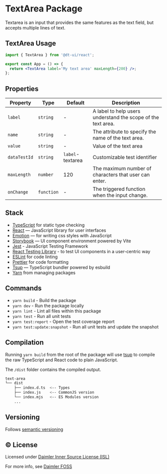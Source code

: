 # TextArea Package

Textarea is an input that provides the same features as the text field, but accepts multiple lines of text.

## TextArea Usage

```jsx
import { TextArea } from '@dt-ui/react';

export const App = () => {
  return <TextArea label='My text area' maxLength={200} />;
};
```

## Properties

| Property     | Type              | Default          | Description                                                   |
| ------------ | ----------------- | ---------------- | ------------------------------------------------------------- |
| `label`      | `string`          | -                | A label to help users understand the scope of the text area.  |
| `name`       | `string`          | -                | The attribute to specify the name of the text area.           |
| `value`      | `string`          | -                | Value of the text area                                        |
| `dataTestId` | `string`          | `label`-textarea | Customizable test identifier                                  |
| `maxLength`  | `number`          | 120              | The maximum number of characters that user can enter.         |
| `onChange`   | `function`        | -                | The triggered function when the input change.                 |

## Stack

- [TypeScript](https://www.typescriptlang.org/) for static type checking
- [React](https://reactjs.org/) — JavaScript library for user interfaces
- [Emotion](https://emotion.sh/docs/introduction) — for writing css styles with JavaScript
- [Storybook](https://storybook.js.org/) — UI component environment powered by Vite
- [Jest](https://jestjs.io/) - JavaScript Testing Framework
- [React Testing Library](https://testing-library.com/) - to test UI components in a user-centric way
- [ESLint](https://eslint.org/) for code linting
- [Prettier](https://prettier.io) for code formatting
- [Tsup](https://github.com/egoist/tsup) — TypeScript bundler powered by esbuild
- [Yarn](https://yarnpkg.com/) from managing packages

## Commands

- `yarn build` - Build the package
- `yarn dev` - Run the package locally
- `yarn lint` - Lint all files within this package
- `yarn test` - Run all unit tests
- `yarn test:report` - Open the test coverage report
- `yarn test:update:snapshot` - Run all unit tests and update the snapshot

## Compilation

Running `yarn build` from the root of the package will use [tsup](https://tsup.egoist.dev/) to compile the raw TypeScript and React code to plain JavaScript.

The `/dist` folder contains the compiled output.

```bash
text-area
└── dist
    ├── index.d.ts  <-- Types
    ├── index.js    <-- CommonJS version
    └── index.mjs   <-- ES Modules version
    ...
```

## Versioning

Follows [semantic versioning](https://semver.org/)

## &copy; License

Licensed under [Daimler Inner Source License (ISL)](LICENSE.md)

For more info, see [Daimler FOSS](https://git.t3.daimlertruck.com/tbf/daimler-inner-source-license)

